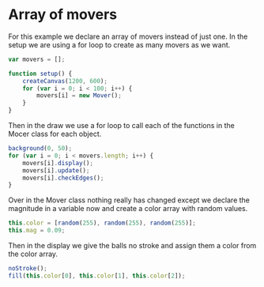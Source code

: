 # Array of movers
For this example we declare an array of movers instead of just one. In the setup we are using a for loop to create as many movers as we want.
```js
var movers = [];

function setup() {
    createCanvas(1200, 600);
    for (var i = 0; i < 100; i++) {
        movers[i] = new Mover();
    }
}
```

Then in the draw we use a for loop to call each of the functions in the Mocer class for each object.
```js
background(0, 50);
for (var i = 0; i < movers.length; i++) {
    movers[i].display();
    movers[i].update();
    movers[i].checkEdges();
}
```

Over in the Mover class nothing really has changed except we declare the magnitude in a variable now and create a color array with random values.
```js
this.color = [random(255), random(255), random(255)];
this.mag = 0.09;
```

Then in the display we give the balls no stroke and assign them a color from the color array.
```js
noStroke();
fill(this.color[0], this.color[1], this.color[2]);
```
